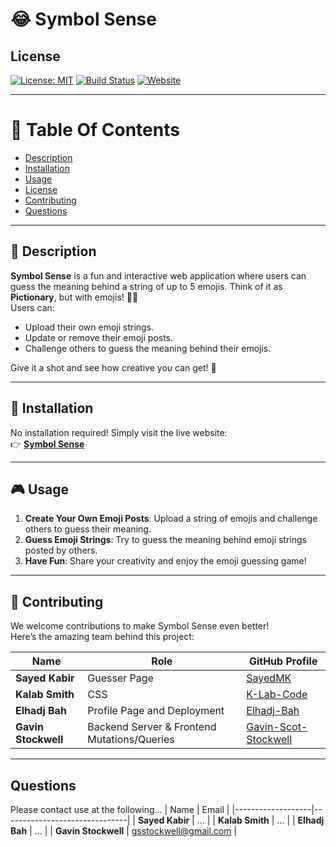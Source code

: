# 😂 Symbol Sense

## License
[![License: MIT](https://img.shields.io/badge/License-MIT-blue.svg)](https://mit-license.org/)
[![Build Status](https://img.shields.io/badge/Build-Passing-brightgreen)](https://github.com/Gavin-Scot-Stockwell/Symbol-Sense)
[![Website](https://img.shields.io/badge/Website-Live-blueviolet)](https://symbol-sense.onrender.com/)

---

# 📖 Table Of Contents
* [Description](#description)
* [Installation](#installation)
* [Usage](#usage)
* [License](#license)
* [Contributing](#contributing)
* [Questions](#questions)

---

## 📝 Description
**Symbol Sense** is a fun and interactive web application where users can guess the meaning behind a string of up to 5 emojis. Think of it as **Pictionary**, but with emojis! 🎨✨  
Users can:
- Upload their own emoji strings.
- Update or remove their emoji posts.
- Challenge others to guess the meaning behind their emojis.

Give it a shot and see how creative you can get! 🚀

---

## 🚀 Installation
No installation required! Simply visit the live website:  
👉 [**Symbol Sense**](https://symbol-sense.onrender.com/)

---

## 🎮 Usage
1. **Create Your Own Emoji Posts**: Upload a string of emojis and challenge others to guess their meaning.
2. **Guess Emoji Strings**: Try to guess the meaning behind emoji strings posted by others.
3. **Have Fun**: Share your creativity and enjoy the emoji guessing game!

---

## 🤝 Contributing
We welcome contributions to make Symbol Sense even better!  
Here’s the amazing team behind this project:

| Name              | Role                          | GitHub Profile                                      |
|-------------------|-------------------------------|----------------------------------------------------|
| **Sayed Kabir**   | Guesser Page                  | [SayedMK](https://github.com/SayedMK)             |
| **Kalab Smith**   | CSS                           | [K-Lab-Code](https://github.com/K-Lab-Code)       |
| **Elhadj Bah**    | Profile Page and Deployment   | [Elhadj-Bah](https://github.com/Elhadj-Bah)       |
| **Gavin Stockwell** | Backend Server & Frontend Mutations/Queries | [Gavin-Scot-Stockwell](https://github.com/Gavin-Scot-Stockwell) |

---

## Questions
Please contact use at the following...
| Name              | Email               |
|-------------------|-------------------------------|
| **Sayed Kabir**   | ...                           |
| **Kalab Smith**   | ...                           | 
| **Elhadj Bah**    | ...                           |
| **Gavin Stockwell** | gsstockwell@gmail.com       |
